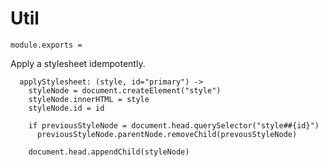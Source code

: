 Util
====

    module.exports =

Apply a stylesheet idempotently.

      applyStylesheet: (style, id="primary") ->
        styleNode = document.createElement("style")
        styleNode.innerHTML = style
        styleNode.id = id

        if previousStyleNode = document.head.querySelector("style##{id}")
          previousStyleNode.parentNode.removeChild(prevousStyleNode)

        document.head.appendChild(styleNode)
